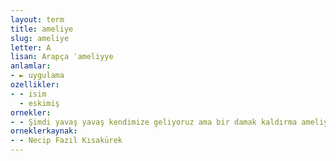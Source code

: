```yaml
---
layout: term
title: ameliye
slug: ameliye
letter: A
lisan: Arapça ʿameliyye
anlamlar:
- ► uygulama
ozellikler:
- - isim
  - eskimiş
ornekler:
- - Şimdi yavaş yavaş kendimize geliyoruz ama bir damak kaldırma ameliyesine muhtacız hâlâ.
orneklerkaynak:
- - Necip Fazıl Kısakürek
---
```

